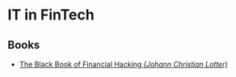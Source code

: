 # IT in FinTech

## Books
- [The Black Book of Financial Hacking _(Johann Christian Lotter)_](https://www.amazon.com/Black-Book-Financial-Hacking-Algorithmic/dp/1546515216)